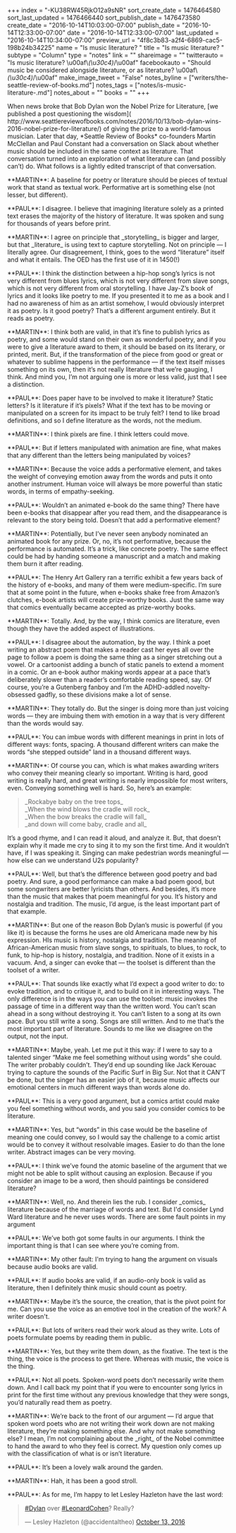 +++
index = "-KU38RW45RjkO12a9sNR"
sort_create_date = 1476464580
sort_last_updated = 1476466440
sort_publish_date = 1476473580
create_date = "2016-10-14T10:03:00-07:00"
publish_date = "2016-10-14T12:33:00-07:00"
date = "2016-10-14T12:33:00-07:00"
last_updated = "2016-10-14T10:34:00-07:00"
preview_url = "4f8c3b83-a2f4-6869-cac5-198b24b34225"
name = "Is music literature? "
title = "Is music literature? "
subtype = "Column"
type = "notes"
link = ""
shareimage = ""
twitterauto = "Is music literature?  \u00af\\_(\u30c4)_/\u00af"
facebookauto = "Should music be considered alongside literature, or as literature?  \u00af\\_(\u30c4)_/\u00af"
make_image_tweet = "False"
notes_byline = ["writers/the-seattle-review-of-books.md"]
notes_tags = ["notes/is-music-literature-.md"]
notes_about = ""
books = ""
+++
<p class="intro">When news broke that Bob Dylan won the Nobel Prize for Literature, [we published a post questioning the wisdom]( http://www.seattlereviewofbooks.com/notes/2016/10/13/bob-dylan-wins-2016-nobel-prize-for-literature/) of giving the prize to a world-famous musician. Later that day, *Seattle Review of Books* co-founders Martin McClellan and Paul Constant had a conversation on Slack about whether music should be included in the same context as literature. That conversation turned into an exploration of what literature can (and possibly can’t) do. What follows is a lightly edited transcript of that conversation.</p>

<p class="noindent">**MARTIN**: A baseline for poetry or literature should be pieces of textual work that stand as textual work. Performative art is something else (not lesser, but different).</p>

<p class="noindent">**PAUL**: I disagree. I believe that imagining literature solely as a printed text erases the majority of the history of literature. It was spoken and sung for thousands of years before print. </p>

<p class="noindent">**MARTIN**:  I agree on principle that _storytelling_ is bigger and larger, but that _literature_ is using text to capture storytelling. Not on principle — I literally agree. Our disagreement, I think, goes to the word “literature” itself and what it entails. The OED has the first use of it in 1450(!)</p>

<p class="noindent">**PAUL**: I think the distinction between a hip-hop song’s lyrics is not very different from blues lyrics, which is not very different from slave songs, which is not very different from oral storytelling. I have Jay-Z’s book of lyrics and it looks like poetry to me. If you presented it to me as a book and I had no awareness of him as an artist somehow, I would obviously interpret it as poetry. Is it good poetry? That’s a different argument entirely. But it reads as poetry. </p>

<p class="noindent">**MARTIN**:  I think both are valid, in that it’s fine to publish lyrics as poetry, and some would stand on their own as wonderful poetry, and if you were to give a literature award to them, it should be based on its literary, or printed, merit. But, if the transformation of the piece from good or great or whatever to sublime happens in the performance — if the text itself misses something on its own, then it’s not really literature that we’re gauging, I think. And mind you, I’m not arguing one is more or less valid, just that I see a distinction. </p>

<p class="noindent">**PAUL**:  Does paper have to be involved to make it literature? Static letters?  Is it literature if it’s pixels? What if the text has to be moving or manipulated on a screen for its impact to be truly felt? I tend to like broad definitions, and so I define literature as the words, not the medium. </p>

<p class="noindent">**MARTIN**:  I think pixels are fine. I think letters could move. </p>

<p class="noindent">**PAUL**: But if letters manipulated with animation are fine, what makes that any different than the letters being manipulated by voices? </p>

<p class="noindent">**MARTIN**: Because the voice adds a performative element, and takes the weight of conveying emotion away from the words and puts it onto another instrument. Human voice will always be more powerful than static words, in terms of empathy-seeking. </p>

<p class="noindent">**PAUL**: Wouldn’t an animated e-book do the same thing? There have been e-books that disappear after you read them, and the disappearance is relevant to the story being told. Doesn’t that add a performative element? </p>

<p class="noindent">**MARTIN**: Potentially, but I’ve never seen anybody nominated an animated book for any prize. Or, no, it’s not performative, because the performance is automated. It’s a trick, like concrete poetry. The same effect could be had by handing someone a manuscript and a match and making them burn it after reading. </p>

<p class="noindent">**PAUL**: The Henry Art Gallery ran a terrific exhibit a few years back of the history of e-books, and many of them were medium-specific. I’m sure that at some point in the future, when e-books shake free from Amazon’s clutches, e-book artists will create prize-worthy books. Just the same way that comics eventually became accepted as prize-worthy books. </p>

<p class="noindent">**MARTIN**: Totally. And, by the way, I think comics are literature, even though they have the added aspect of illustrations. </p>

<p class="noindent">**PAUL**:  I disagree about the automation, by the way. I think a poet writing an abstract poem that makes a reader cast her eyes all over the page to follow a poem is doing the same thing as a singer stretching out a vowel. Or a cartoonist adding a bunch of static panels to extend a moment in a comic. Or an e-book author making words appear at a pace that’s deliberately slower than a reader’s comfortable reading speed, say. Of course, you’re a Gutenberg fanboy and I’m the ADHD-addled novelty-obsessed gadfly, so these divisions make a lot of sense. </p>

<p class="noindent">**MARTIN**:  They totally do. But the singer is doing more than just voicing words — they are imbuing them with emotion in a way that is very different than the words would say. </p>

<p class="noindent">**PAUL**: You can imbue words with different meanings in print in lots of different ways: fonts, spacing. A thousand different writers can make the words “she stepped outside” land in a thousand different ways. </p>

<p class="noindent">**MARTIN**: Of course you can, which is what makes awarding writers who convey their meaning clearly so important. Writing is hard, good writing is really hard, and great writing is nearly impossible for most writers, even. Conveying something well is hard. So, here’s an example: </p>

<blockquote><p class="noindent">
_Rockabye baby on the tree tops_<br>
_When the wind blows the cradle will rock_<br>
_When the bow breaks the cradle will fall_<br>
_and down will come baby, cradle and all_</p>
</blockquote>

It’s a good rhyme, and I can read it aloud, and analyze it.  But, that doesn’t explain why it made me cry to sing it to my son the first time. And it wouldn’t have, if I was speaking it. Singing can make pedestrian words meaningful — how else can we understand U2s popularity?

<p class="noindent">**PAUL**:  Well, but that’s the difference between good poetry and bad poetry.  And sure, a good performance can make a bad poem good, but some songwriters are better lyricists than others.  And besides, it’s more than the music that makes that poem meaningful for you. It’s history and nostalgia and tradition. The music, I’d argue, is the least important part of that example. </p>

<p class="noindent">**MARTIN**: But one of the reason Bob Dylan’s music is powerful (if you like it) is because the forms he uses are old Americana made new by his expression. HIs music is history, nostalgia and tradition. The meaning of African-American music from slave songs, to spirituals, to blues, to rock, to funk, to hip-hop is history, nostalgia, and tradition. None of it exists in a vacuum. And, a singer can evoke that — the toolset is different than the toolset of a writer. </p>

<p class="noindent">**PAUL**: That sounds like exactly what I’d expect a good writer to do: to evoke tradition, and to critique it, and to build on it in interesting ways. The only difference is in the ways you can use the toolset: music invokes the passage of time in a different way than the written word. You can’t scan ahead in a song without destroying it. You can’t listen to a song at its own pace. But you still write a song. Songs are still written. And to me that’s the most important part of literature. Sounds to me like we disagree on the output, not the input. </p>

<p class="noindent">**MARTIN**:  Maybe, yeah. Let me put it this way: if I were to say to a talented singer “Make me feel something without using words” she could. The writer probably couldn’t. They’d end up sounding like Jack Kerouac trying to capture the sounds of the Pacific Surf in Big Sur. Not that it CAN’T be done, but the singer has an easier job of it, because music affects our emotional centers in much different ways than words alone do. </p>

<p class="noindent">**PAUL**: This is a very good argument, but a comics artist could make you feel something without words, and you said you consider comics to be literature. </p>

<p class="noindent">**MARTIN**: Yes, but “words” in this case would be the baseline of meaning one could convey, so I would say the challenge to a comic artist would be to convey it without resolvable images. Easier to do than the lone writer. Abstract images can be very moving. </p>

<p class="noindent">**PAUL**: I think we’ve found the atomic baseline of the argument that we might not be able to split without causing an explosion. Because if you consider an image to be a word, then should paintings be considered literature? </p>

<p class="noindent">**MARTIN**: Well, no. And therein lies the rub. I consider _comics_ literature because of the marriage of words and text. But I'd consider Lynd Ward literature and he never uses words. There are some fault points in my argument </p>

<p class="noindent">**PAUL**: We’ve both got some faults in our arguments. I think the important thing is that I can see where you’re coming from. </p>

<p class="noindent">**MARTIN**:  My other fault: I'm trying to hang the argument on visuals because audio books are valid. </p>

<p class="noindent">**PAUL**: If audio books are valid, if an audio-only book is valid as literature, then I definitely think music should count as poetry. </p>

<p class="noindent">**MARTIN**:  Maybe it’s the source, the creation, that is the pivot point for me. Can you use the voice as an emotive tool in the creation of the work? A writer doesn't. </p>

<p class="noindent">**PAUL**: But lots of writers read their work aloud as they write. Lots of poets formulate poems by reading them in public. </p>

<p class="noindent">**MARTIN**: Yes, but they write them down, as the fixative. The text is the thing, the voice is the process to get there. Whereas with music, the voice is the thing.</p>

<p class="noindent">**PAUL**:  Not all poets. Spoken-word poets don’t necessarily write them down. And I call back my point that if you were to encounter song lyrics in print for the first time without any previous knowledge that they were songs, you’d naturally read them as poetry. </p>

<p class="noindent">**MARTIN**: We’re back to the front of our argument — I’d argue that spoken word poets who are not writing their work down are not making literature, they’re making something else. And why not make something else? I mean, I’m not complaining about the _right_ of the Nobel committee to hand the award to who they feel is correct. My question only comes up with the classification of what is or isn’t literature. </p>

<p class="noindent">**PAUL**:   It’s been a lovely walk around the garden. </p>

<p class="noindent">**MARTIN**: Hah, it has been a good stroll. </p>

<p class="noindent">**PAUL**: As for me, I’m happy to let Lesley Hazleton have the last word: </p>

<blockquote class="twitter-tweet" data-lang="en"><p lang="en" dir="ltr"><a href="https://twitter.com/hashtag/Dylan?src=hash">#Dylan</a> over <a href="https://twitter.com/hashtag/LeonardCohen?src=hash">#LeonardCohen</a>?  Really?</p>&mdash; Lesley Hazleton (@accidentaltheo) <a href="https://twitter.com/accidentaltheo/status/786654112074964994">October 13, 2016</a></blockquote>

